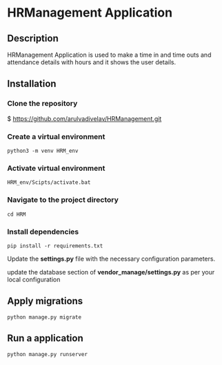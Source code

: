 # HRManagement Application
## Description
HRManagement Application is used to make a time in and time outs and attendance details with hours and it shows the user details.

## Installation
### Clone the repository
$ https://github.com/arulvadivelav/HRManagement.git

### Create a virtual environment
```python3 -m venv HRM_env```

### Activate virtual environment
```HRM_env/Scipts/activate.bat```

### Navigate to the project directory
```cd HRM```

### Install dependencies
```pip install -r requirements.txt```

Update the __settings.py__ file with the necessary configuration parameters.

update the database section of __vendor_manage/settings.py__ as per your local configuration

## Apply migrations
```python manage.py migrate```

## Run a application
```python manage.py runserver```


